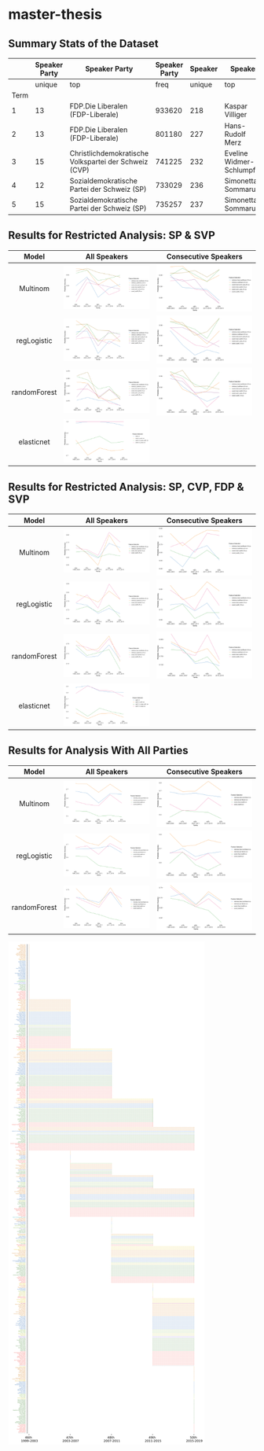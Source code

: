 # master-thesis

## Summary Stats of the Dataset
|    |Speaker Party|Speaker Party                                        |Speaker Party|Speaker|Speaker                |Speaker|Phrase |Phrase |Phrase               |Phrase|Counts   |Counts            |Counts            |Counts|Counts|Counts|Counts|Counts|
|----|-------------|-----------------------------------------------------|-------------|-------|-----------------------|-------|-------|-------|---------------------|------|---------|------------------|------------------|------|------|------|------|------|
|    |unique       |top                                                  |freq         |unique |top                    |freq   |count  |unique |top                  |freq  |count    |mean              |std               |min   |25%   |50%   |75%   |max   |
|Term|             |                                                     |             |       |                       |       |       |       |                     |      |         |                  |                  |      |      |      |      |      |
|1   |13           |FDP.Die Liberalen (FDP-Liberale)                     |933620       |218    |Kaspar Villiger        |192278 |2985289|1894845|('million', 'frank') |198   |2985289.0|1.1386991343216686|1.2071007127226212|1.0   |1.0   |1.0   |1.0   |877.0 |
|2   |13           |FDP.Die Liberalen (FDP-Liberale)                     |801180       |227    |Hans-Rudolf Merz       |142279 |3202591|1993820|('million', 'frank') |202   |3202591.0|1.142585175565659 |1.154597995549102 |1.0   |1.0   |1.0   |1.0   |593.0 |
|3   |15           |Christlichdemokratische Volkspartei der Schweiz (CVP)|741225       |232    |Eveline Widmer-Schlumpf|128645 |3314197|2033677|('million', 'frank') |195   |3314197.0|1.147402523145124 |1.1349287025228894|1.0   |1.0   |1.0   |1.0   |322.0 |
|4   |12           |Sozialdemokratische Partei der Schweiz (SP)          |733029       |236    |Simonetta Sommaruga    |151986 |3427431|2096203|('artikel', 'absatz')|204   |3427431.0|1.160670192922921 |1.3422703360246826|1.0   |1.0   |1.0   |1.0   |568.0 |
|5   |15           |Sozialdemokratische Partei der Schweiz (SP)          |735257       |237    |Simonetta Sommaruga    |169380 |3149257|1941602|('million', 'frank') |204   |3149257.0|1.156980837067283 |1.244432181289119 |1.0   |1.0   |1.0   |1.0   |567.0 |


<!-- Previous Results: Prediction accuracy determined with 10-fold cross-validation:

[Results for Multinomial Logistic](Results/old/summary_result_terms_multinom_scaled.csv)

[Results for Regularized Logistic](Results/old/summary_result_terms_regLogistic_scaled.csv)

[Results for Random Forest](Results/old/summary_result_terms_randomForest_scaled_best.csv) -->


## Results for Restricted Analysis: SP & SVP
<!-- Multinom | regLogistic | randomForest
:--:|:--:|:--:
![](Analysis/Graphs/summary_plot_P2.png)|![](Analysis/Graphs/summary_plot_P2_rl.png)|![](Analysis/Graphs/summary_plot_P2_rf.png) -->
Model | All Speakers | Consecutive Speakers
:--:|:--:|:--:
|Multinom   | ![](Results/plots/all_speakers_multinom_P2_summary.png) |![](Results/plots/consecutive_speakers_multinom_P2_summary.png) |
|regLogistic   |![](Results/plots/all_speakers_regLogistic_P2_summary.png)|![](Results/plots/consecutive_speakers_regLogistic_P2_summary.png)
|randomForest|![](Results/plots/all_speakers_randomForest_P2_summary.png)|![](Results/plots/consecutive_speakers_randomForest_P2_summary.png)
|elasticnet| ![](Results/plots/cutoff_elasticnet_P2_summary.png)|  |   |
<!--
#### Some Summary Stats About the _individual_fixed_ Analysis
For each party, the 500 most significant phrases are selected from the entire speech catalog and kept fixed for the analysis over each term.
These stats examine the resulting distribution over the five terms from this method.

Distribution of Phrases  | Distribution of Speakers
:--:|:--:
 ![](Analysis/Graphs/summary_fixed_indiv_phrase_plot_P2.png) | ![results P2](Analysis/Graphs/summary_fixed_indiv_speaker_plot_P2.png)
 -->

## Results for Restricted Analysis: SP, CVP, FDP & SVP
<!-- Multinom | regLogistic | randomForest
:--:|:--:|:--:
![](Analysis/Graphs/summary_plot_P4.png)|![](Analysis/Graphs/summary_plot_P4_rl.png)|![](Analysis/Graphs/summary_plot_P4_rf.png) -->

Model | All Speakers | Consecutive Speakers
:--:|:--:|:--:
|Multinom   | ![](Results/plots/all_speakers_multinom_P4_summary.png)| ![](Results/plots/consecutive_speakers_multinom_P4_summary.png)
|regLogistic   | ![](Results/plots/all_speakers_regLogistic_P4_summary.png) | ![](Results/plots/consecutive_speakers_regLogistic_P4_summary.png)
|randomForest| ![](Results/plots/all_speakers_randomForest_P4_summary.png)| ![](Results/plots/consecutive_speakers_randomForest_P4_summary.png)
|elasticnet| ![](Results/plots/cutoff_elasticnet_P4_summary.png)|  |   |
<!--
#### Some Summary Stats About the _individual_fixed_ Analysis
For each party, the 250 most significant phrases are selected from the entire speech catalog and kept fixed for the analysis over each term.

Distribution of Phrases  | Distribution of Speakers
:--:|:--:
![](Analysis/Graphs/summary_fixed_indiv_phrase_plot_P4.png) | ![](Analysis/Graphs/summary_fixed_indiv_speaker_plot_P4.png)
 -->

## Results for Analysis With All Parties
<!-- Multinom | regLogistic | randomForest
:--:|:--:|:--:
![](Analysis/Graphs/summary_plot_ALL.png)|![](Analysis/Graphs/summary_plot_ALL_rl.png)|![](Analysis/Graphs/summary_plot_ALL_rf.png) -->
Model | All Speakers | Consecutive Speakers
:--:|:--:|:--:
|Multinom   | ![](Results/plots/all_speakers_multinom_summary.png) |![](Results/plots/consecutive_speakers_multinom_summary.png)
|regLogistic| ![](Results/plots/all_speakers_regLogistic_summary.png) | ![](Results/plots/consecutive_speakers_regLogistic_summary.png)
|randomForest| ![](Results/plots/all_speakers_randomForest_summary.png) |![](Results/plots/consecutive_speakers_randomForest_summary.png)
<!--
#### Some Summary Stats About the _individual_fixed_ Analysis
For each party, the 100 most significant phrases are selected from the entire speech catalog and kept fixed for the analysis over each term.

Distribution of Phrases  | Distribution of Speakers
:--:|:--:
![](Analysis/Graphs/summary_fixed_indiv_phrase_plot_ALL.png) | ![](Analysis/Graphs/summary_fixed_indiv_speaker_plot_ALL.png)
 -->


![](Data/lookup_files/speaker_servetime_all_color.png)


<!-- | data         | term1.rf.best      | term2.rf.best      | term3.rf.best      | term4.rf.best      | term5.rf.best      |
|--------------|--------------------|--------------------|--------------------|--------------------|--------------------|
| tfidf top500 | 0.7060330371383003 | 0.7024822134387352 | 0.6639619800489366 | 0.7229813664596273 | 0.6859479578392622 |
| tfidf top100 | 0.7154159608507434 | 0.662403538490495  | 0.6657872200263505 | 0.7280683229813665 | 0.7029644268774704 |
| cap 100      | 0.7071229457041814 | 0.6554663090532655 | 0.6446982872200263 | 0.6828379446640316 | 0.618729907773386  |
| cap 20       | 0.697914747342665  | 0.6758493318275927 | 0.6525179023874677 | 0.699111424807077  | 0.6835641025641026 | -->
